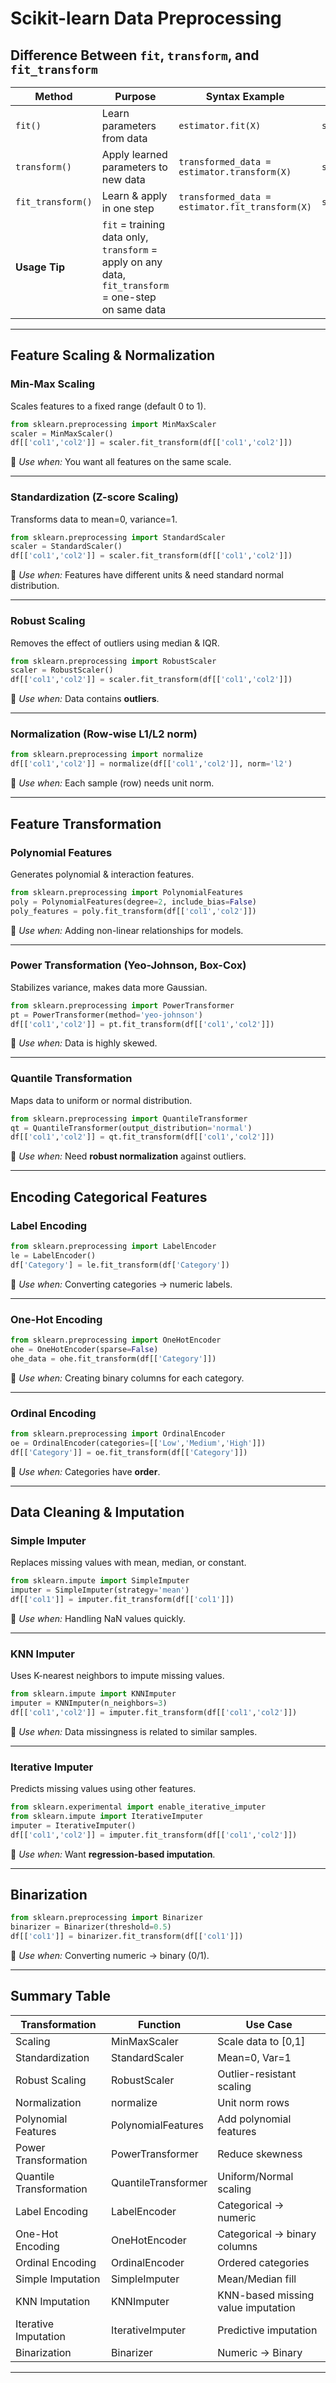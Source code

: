 # Scikit-learn Data Preprocessing

## Difference Between `fit`, `transform`, and `fit_transform`

| Method            | Purpose                                                                                              | Syntax Example                                  | Example with Data             |
| ----------------- | ---------------------------------------------------------------------------------------------------- | ----------------------------------------------- | ----------------------------- |
| `fit()`           | Learn parameters from data                                                                           | `estimator.fit(X)`                              | `scaler.fit(train_data)`      |
| `transform()`     | Apply learned parameters to new data                                                                 | `transformed_data = estimator.transform(X)`     | `scaler.transform(test_data)` |
| `fit_transform()` | Learn & apply in one step                                                                            | `transformed_data = estimator.fit_transform(X)` | `scaler.fit_transform(data)`  |
| **Usage Tip**     | `fit` = training data only, `transform` = apply on any data, `fit_transform` = one-step on same data |                                                 |                               |

---

## Feature Scaling & Normalization

### Min-Max Scaling

Scales features to a fixed range (default 0 to 1).

```python
from sklearn.preprocessing import MinMaxScaler
scaler = MinMaxScaler()
df[['col1','col2']] = scaler.fit_transform(df[['col1','col2']])
```

📌 *Use when:* You want all features on the same scale.

---

### Standardization (Z-score Scaling)

Transforms data to mean=0, variance=1.

```python
from sklearn.preprocessing import StandardScaler
scaler = StandardScaler()
df[['col1','col2']] = scaler.fit_transform(df[['col1','col2']])
```

📌 *Use when:* Features have different units & need standard normal distribution.

---

### Robust Scaling

Removes the effect of outliers using median & IQR.

```python
from sklearn.preprocessing import RobustScaler
scaler = RobustScaler()
df[['col1','col2']] = scaler.fit_transform(df[['col1','col2']])
```

📌 *Use when:* Data contains **outliers**.

---

### Normalization (Row-wise L1/L2 norm)

```python
from sklearn.preprocessing import normalize
df[['col1','col2']] = normalize(df[['col1','col2']], norm='l2')
```

📌 *Use when:* Each sample (row) needs unit norm.

---

## Feature Transformation

### Polynomial Features

Generates polynomial & interaction features.

```python
from sklearn.preprocessing import PolynomialFeatures
poly = PolynomialFeatures(degree=2, include_bias=False)
poly_features = poly.fit_transform(df[['col1','col2']])
```

📌 *Use when:* Adding non-linear relationships for models.

---

### Power Transformation (Yeo-Johnson, Box-Cox)

Stabilizes variance, makes data more Gaussian.

```python
from sklearn.preprocessing import PowerTransformer
pt = PowerTransformer(method='yeo-johnson')
df[['col1','col2']] = pt.fit_transform(df[['col1','col2']])
```

📌 *Use when:* Data is highly skewed.

---

### Quantile Transformation

Maps data to uniform or normal distribution.

```python
from sklearn.preprocessing import QuantileTransformer
qt = QuantileTransformer(output_distribution='normal')
df[['col1','col2']] = qt.fit_transform(df[['col1','col2']])
```

📌 *Use when:* Need **robust normalization** against outliers.

---

## Encoding Categorical Features

### Label Encoding

```python
from sklearn.preprocessing import LabelEncoder
le = LabelEncoder()
df['Category'] = le.fit_transform(df['Category'])
```

📌 *Use when:* Converting categories → numeric labels.

---

### One-Hot Encoding

```python
from sklearn.preprocessing import OneHotEncoder
ohe = OneHotEncoder(sparse=False)
ohe_data = ohe.fit_transform(df[['Category']])
```

📌 *Use when:* Creating binary columns for each category.

---

### Ordinal Encoding

```python
from sklearn.preprocessing import OrdinalEncoder
oe = OrdinalEncoder(categories=[['Low','Medium','High']])
df[['Category']] = oe.fit_transform(df[['Category']])
```

📌 *Use when:* Categories have **order**.

---

## Data Cleaning & Imputation

### Simple Imputer

Replaces missing values with mean, median, or constant.

```python
from sklearn.impute import SimpleImputer
imputer = SimpleImputer(strategy='mean')
df[['col1']] = imputer.fit_transform(df[['col1']])
```

📌 *Use when:* Handling NaN values quickly.

---

### KNN Imputer

Uses K-nearest neighbors to impute missing values.

```python
from sklearn.impute import KNNImputer
imputer = KNNImputer(n_neighbors=3)
df[['col1','col2']] = imputer.fit_transform(df[['col1','col2']])
```

📌 *Use when:* Data missingness is related to similar samples.

---

### Iterative Imputer

Predicts missing values using other features.

```python
from sklearn.experimental import enable_iterative_imputer  
from sklearn.impute import IterativeImputer
imputer = IterativeImputer()
df[['col1','col2']] = imputer.fit_transform(df[['col1','col2']])
```

📌 *Use when:* Want **regression-based imputation**.

---

## Binarization

```python
from sklearn.preprocessing import Binarizer
binarizer = Binarizer(threshold=0.5)
df[['col1']] = binarizer.fit_transform(df[['col1']])
```

📌 *Use when:* Converting numeric → binary (0/1).

---

## Summary Table

| Transformation          | Function            | Use Case                           |
| ----------------------- | ------------------- | ---------------------------------- |
| Scaling                 | MinMaxScaler        | Scale data to \[0,1]               |
| Standardization         | StandardScaler      | Mean=0, Var=1                      |
| Robust Scaling          | RobustScaler        | Outlier-resistant scaling          |
| Normalization           | normalize           | Unit norm rows                     |
| Polynomial Features     | PolynomialFeatures  | Add polynomial features            |
| Power Transformation    | PowerTransformer    | Reduce skewness                    |
| Quantile Transformation | QuantileTransformer | Uniform/Normal scaling             |
| Label Encoding          | LabelEncoder        | Categorical → numeric              |
| One-Hot Encoding        | OneHotEncoder       | Categorical → binary columns       |
| Ordinal Encoding        | OrdinalEncoder      | Ordered categories                 |
| Simple Imputation       | SimpleImputer       | Mean/Median fill                   |
| KNN Imputation          | KNNImputer          | KNN-based missing value imputation |
| Iterative Imputation    | IterativeImputer    | Predictive imputation              |
| Binarization            | Binarizer           | Numeric → Binary                   |

---